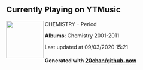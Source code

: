 ## Currently Playing on YTMusic

[<img align="left" width="100" src="https://lh3.googleusercontent.com/E7K2dE8KJzVSPrRXxMyfEbFvufEeOkfb0WjcypTWXns1nas45wFc8Zf1Te1edoVBBlA83qdvoOvPswr6tA">](https://music.youtube.com/channel/UCQh1WcnXjTmIQWIdoWE2k-g)

CHEMISTRY - Period

**Albums**: Chemistry 2001-2011

Last updated at 09/03/2020 15:21

#### Generated with [20chan/github-now](https://github.com/20chan/github-now)


<!--
**20chan/20chan** is a ✨ _special_ ✨ repository because its `README.md` (this file) appears on your GitHub profile.

Here are some ideas to get you started:

- 🔭 I’m currently working on ...
- 🌱 I’m currently learning ...
- 👯 I’m looking to collaborate on ...
- 🤔 I’m looking for help with ...
- 💬 Ask me about ...
- 📫 How to reach me: ...
- 😄 Pronouns: ...
- ⚡ Fun fact: ...
-->
